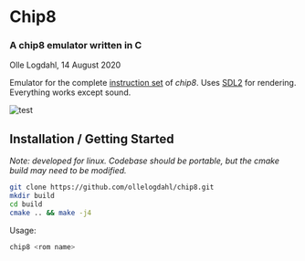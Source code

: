 # Chip8
### A chip8 emulator written in C
Olle Logdahl, 14 August 2020

Emulator for the complete [instruction set](http://devernay.free.fr/hacks/chip8/C8TECH10.HTM) of *chip8*. Uses [SDL2](https://www.libsdl.org/download-2.0.php) for rendering. Everything works except sound.

![test](https://github.com/ollelogdahl/chipo8/blob/master/media/tests.png)
## Installation / Getting Started
*Note: developed for linux. Codebase should be portable, but the cmake build may need to be modified.*
```bash
git clone https://github.com/ollelogdahl/chip8.git
mkdir build
cd build
cmake .. && make -j4
```
Usage:
```bash
chip8 <rom name>
```
